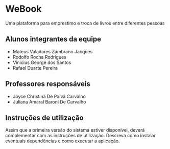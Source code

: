 # WeBook

Uma plataforma para emprestimo e troca de livros entre diferentes pessoas

## Alunos integrantes da equipe

* Mateus Valadares Zambrano Jacques
* Rodolfo Rocha Rodrigues
* Vinicius George dos Santos
* Rafael Duarte Pereira

## Professores responsáveis

* Joyce Christina De Paiva Carvalho
* Juliana Amaral Baroni De Carvalho

## Instruções de utilização

Assim que a primeira versão do sistema estiver disponível, deverá complementar com as instruções de utilização. Descreva como instalar eventuais dependências e como executar a aplicação.
